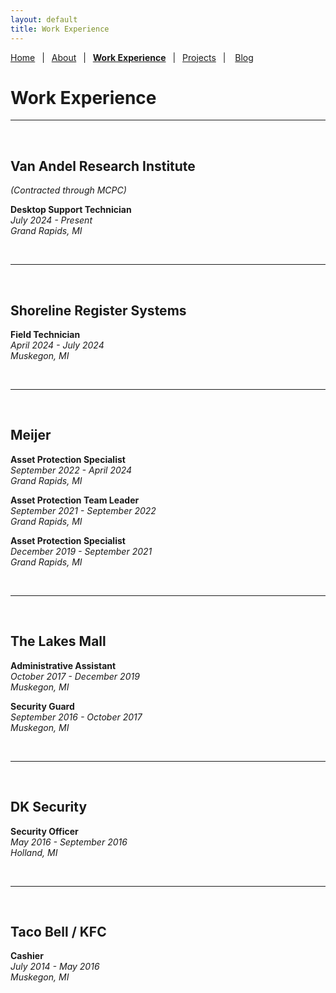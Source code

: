 ```yaml
---
layout: default
title: Work Experience
---
```


[Home](./index)&ensp;
|&ensp;
[About](./about)&ensp;
|&ensp;
[**Work Experience**](./work-experience)&ensp;
|&ensp;
[Projects](./projects)&ensp;
| &ensp;
[Blog](./blog.html)

# Work Experience

---

&nbsp;

## Van Andel Research Institute
*(Contracted through MCPC)* 

**Desktop Support Technician**<br>
*July 2024 - Present<br>
Grand Rapids, MI*

&nbsp;

---

&nbsp;

## Shoreline Register Systems

**Field Technician**<br>
	*April 2024 - July 2024<br>
	Muskegon, MI*

&nbsp;

---

&nbsp;

## Meijer

**Asset Protection Specialist**<br>
*September 2022 - April 2024<br>
Grand Rapids, MI*

**Asset Protection Team Leader**<br>
*September 2021 - September 2022<br>
Grand Rapids, MI*

**Asset Protection Specialist**<br>
*December 2019 - September 2021<br>
Grand Rapids, MI*

&nbsp;

---

&nbsp;

## The Lakes Mall

**Administrative Assistant**<br>
*October 2017 - December 2019<br>
Muskegon, MI*

**Security Guard**<br>
*September 2016 - October 2017<br>
Muskegon, MI*

&nbsp;

---

&nbsp;

## DK Security

**Security Officer**<br>
*May 2016 - September 2016<br>
Holland, MI*

&nbsp;

---

&nbsp;

## Taco Bell / KFC

**Cashier**<br>
*July 2014 - May 2016<br>
Muskegon, MI*